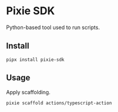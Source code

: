 # Pixie SDK

Python-based tool used to run scripts.

## Install

```shell
pipx install pixie-sdk
```

## Usage

Apply scaffolding.

```shell
pixie scaffold actions/typescript-action
```
